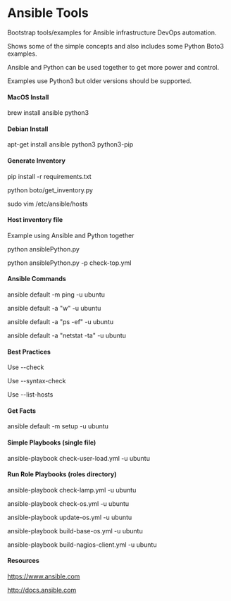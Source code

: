 # Ansible Tools

Bootstrap tools/examples for Ansible infrastructure DevOps automation.

Shows some of the simple concepts and also includes some Python Boto3 examples.

Ansible and Python can be used together to get more power and control.

Examples use Python3 but older versions should be supported.

#### MacOS Install

brew install ansible python3

#### Debian Install

apt-get install ansible python3 python3-pip

#### Generate Inventory

pip install -r requirements.txt

python boto/get_inventory.py

sudo vim /etc/ansible/hosts

#### Host inventory file

Example using Ansible and Python together

python ansiblePython.py

python ansiblePython.py -p check-top.yml

#### Ansible Commands

ansible default -m ping -u ubuntu

ansible default -a "w" -u ubuntu

ansible default -a "ps -ef" -u ubuntu

ansible default -a "netstat -ta" -u ubuntu

#### Best Practices

Use --check

Use --syntax-check

Use --list-hosts

#### Get Facts

ansible default -m setup -u ubuntu

#### Simple Playbooks (single file)

ansible-playbook check-user-load.yml -u ubuntu

#### Run Role Playbooks (roles directory)

ansible-playbook check-lamp.yml -u ubuntu

ansible-playbook check-os.yml -u ubuntu

ansible-playbook update-os.yml -u ubuntu

ansible-playbook build-base-os.yml -u ubuntu

ansible-playbook build-nagios-client.yml -u ubuntu

#### Resources

https://www.ansible.com

http://docs.ansible.com
